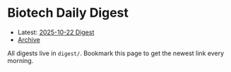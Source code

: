 # Biotech Daily Digest

- Latest: [2025-10-22 Digest](digest/2025-10-22.md)
- [Archive](archive.md)

All digests live in `digest/`. Bookmark this page to get the newest link every morning.
